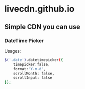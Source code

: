 # livecdn.github.io
## Simple CDN you can use

### DateTime Picker

Usages:

```sh
$('.date').datetimepicker({
    timepicker:false,
    format:'Y-m-d',
    scrollMonth: false,
    scrollInput: false
});
```
